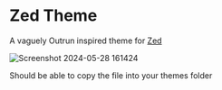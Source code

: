 # Zed Theme

A vaguely Outrun inspired theme for [Zed](zed.dev)

![Screenshot 2024-05-28 161424](https://github.com/Acepie/zedtheme/assets/5996838/fd7d67a0-bddb-4ff2-bd29-b4a4ac6aa8c8)

Should be able to copy the file into your themes folder
